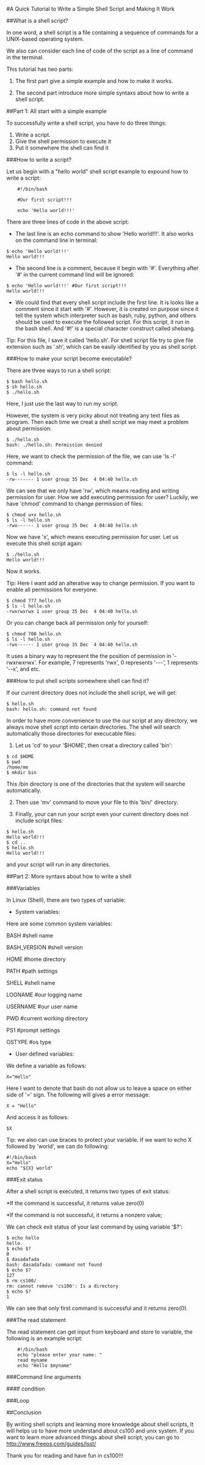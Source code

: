 #A Quick Tutorial to Write a Simple Shell Script and Making It Work

##What is a shell script?

In one word, a shell script is a file containing a sequence of commands for a UNIX-based operating system.

We also can consider each line of code of the script as a line of command in the terminal.

This tutorial has two parts: 

1. The first part give a simple example and how to make it works. 

2. The second part introduce more simple syntaxs about how to write a shell script.

##Part 1: All start with a simple example

To successfully write a shell script, you have to do three things:

1. Write a script.
2. Give the shell permission to execute it
3. Put it somewhere the shell can find it

###How to write a script?

Let us begin with a "hello world" shell script example to expound how to write a script:

```
	#!/bin/bash

	#Our first script!!!

	echo 'Hello world!!!'
```

There are three lines of code in the above script:

* The last line is an echo command to show 'Hello world!!!'. It also works on the command line in terminal:

```
$ echo 'Hello world!!!'
Hello world!!!
```

* The second line is a comment, because it begin with '#'. Everything after '#' in the current command lind will be ignored:

```
$ echo 'Hello world!!!' #Our first script!!!
Hello world!!!
```

* We could find that every shell script include the first line. It is looks like a comment since it start with '#'. However, it is created on purpose since it tell the system which interpreter such as bash, ruby, python, and others should be used to execute the followed script. For this script, it run in the bash shell. And '#!' is a special character construct called shebang.

Tip: For this file, I save it called 'hello.sh'. For shell script file try to give file extension such as '.sh', which can be easily identified by you as shell script.

###How to make your script become executable?

There are three ways to run a shell script:

```
$ bash hello.sh
$ sh hello.sh
$ ./hello.sh
```

Here, I just use the last way to run my script.

However, the system is very picky about not treating any text files as program. Then each time we creat a shell script we may meet a problem about permission: 

```
$ ./hello.sh
bash: ./hello.sh: Permission denied
```

Here, we want to check the permission of the file, we can use 'ls -l' command:

```
$ ls -l hello.sh
-rw------- 1 user group 35 Dec  4 04:40 hello.sh
```

We can see that we only have 'rw', which means reading and writing permission for user. How we add executing permission for user? Luckily, we have 'chmod' command to change permission of files:

```
$ chmod u+x hello.sh
$ ls -l hello.sh
-rwx------ 1 user group 35 Dec  4 04:40 hello.sh
```

Now we have 'x', which means executing permission for user. Let us execute this shell script again:

```
$ ./hello.sh
Hello world!!!
```

Now it works. 

Tip: Here I want add an alterative way to change permission. If you want to enable all permissions for everyone:

```
$ chmod 777 hello.sh
$ ls -l hello.sh
-rwxrwxrwx 1 user group 35 Dec  4 04:40 hello.sh
```
Or you can change back all permission only for yourself:

```
$ chmod 700 hello.sh
$ ls -l hello.sh
-rwx------ 1 user group 35 Dec  4 04:40 hello.sh
```

It uses a binary way to represent the the position of permission in '-rwxrwxrwx'. For example, 7 represents 'rwx', 0 represents '---', 1 represents '--x', and etc.  

###How to put shell scripts somewhere shell can find it?

If our current directory does not include the shell script, we will get:

```
$ hello.sh
bash: hello.sh: command not found
```

In order to have more convenience to use the our script at any directory, we always move shell script into certain directories. The shell will search automatically those directories for execucable files:

1. Let us 'cd' to your '$HOME', then creat a directory called 'bin': 

```
$ cd $HOME
$ pwd
/home/me
$ mkdir bin
```

This /bin directory is one of the directories that the system will searche automatically.

2. Then use 'mv' command to move your file to this 'bin/' directory.

3. Finally, your can run your script even your current directory does not include script files:

```
$ hello.sh
Hello world!!!
$ cd ..
$ hello.sh
Hello world!!!
```

and your script will run in any directories.

##Part 2: More syntaxs about how to write a shell

###Variables

In Linux (Shell), there are two types of variable:

* System variables: 

Here are some common system variables:

BASH				#shell name

BASH_VERSION		#shell version

HOME				#home directory

PATH				#path settings

SHELL				#shell name

LOGNAME				#our logging name

USERNAME			#our user name

PWD					#current working directory

PS1                	#prompt settings

OSTYPE				#os type

* User defined variables:

We define a variable as follows:

```
X="Hello"
```

Here I want to denote that bash do not allow us to leave a space on either side of '=' sign. The following will gives a error message:

```
X = "Hello"
```

And access it as follows:

```
$X
```

Tip: we also can use braces to protect your variable. If we want to echo X followed by 'world', we can do following:

```
#!/bin/bash
X="Hello"
echo "${X} world"
```

###Exit status

After a shell script is executed, it returns two types of exit status:

*If the command is successful, it returns value zero(0)

*If the command is not successful, it returns a nonzero value;

We can check exit status of your last command by using variable '$?':

```
$ echo hello
hello
$ echo $?
0
$ dasadafada
bash: dasadafada: command not found
$ echo $?
127
$ rm cs100/
rm: cannot remove 'cs100': Is a directory
$ echo $?
1
``` 

We can see that only first command is successful and it returns zero(0).

###The read statement

The read statement can get input from keyboard and store to variable, the following is an example script:

```
	#!/bin/bash
	echo "please enter your name: "
	read myname
	echo "Hello $myname"
```

###Command line arguments

###If condition

###Loop

##Conclusion

By writing shell scripts and learning more knowledge about shell scripts, It will helps us to have more understand about cs100 and unix system. If you want to learn more advanced things about shell script, you can go to http://www.freeos.com/guides/lsst/

Thank you for reading and have fun in cs100!!!


